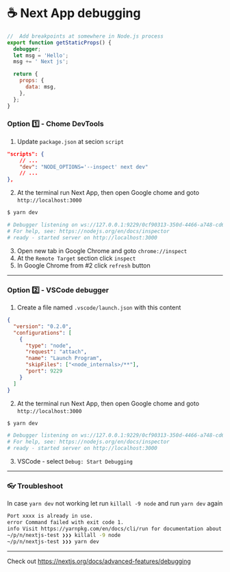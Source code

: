 # :coffee: Next App debugging

```js
//  Add breakpoints at somewhere in Node.js process
export function getStaticProps() {
  debugger;
  let msg = 'Hello';
  msg += ' Next js';

  return {
    props: {
      data: msg,
    },
  };
}
```

### Option :one: - Chome DevTools

1. Update `package.json` at secion `script`

```json
"scripts": {
	// ...
  	"dev": "NODE_OPTIONS='--inspect' next dev"
  	// ...
},
```

2. At the terminal run Next App, then open Google chome and goto `http://localhost:3000`

```bash
$ yarn dev

# Debugger listening on ws://127.0.0.1:9229/0cf90313-350d-4466-a748-cd60f4e47c95
# For help, see: https://nodejs.org/en/docs/inspector
# ready - started server on http://localhost:3000
```

3. Open new tab in Google Chrome and goto `chrome://inspect`
4. At the `Remote Target` section click `inspect`
5. In Google Chrome from #2 click `refresh` button

---

### Option :two: - VSCode debugger

1. Create a file named `.vscode/launch.json` with this content

```json
{
  "version": "0.2.0",
  "configurations": [
    {
      "type": "node",
      "request": "attach",
      "name": "Launch Program",
      "skipFiles": ["<node_internals>/**"],
      "port": 9229
    }
  ]
}
```

2. At the terminal run Next App, then open Google chome and goto `http://localhost:3000`

```bash
$ yarn dev

# Debugger listening on ws://127.0.0.1:9229/0cf90313-350d-4466-a748-cd60f4e47c95
# For help, see: https://nodejs.org/en/docs/inspector
# ready - started server on http://localhost:3000
```

3. VSCode - select `Debug: Start Debugging`

---

### :eyeglasses: Troubleshoot

In case `yarn dev` not working let run `killall -9 node` and run `yarn dev` again

```bash
Port xxxx is already in use.
error Command failed with exit code 1.
info Visit https://yarnpkg.com/en/docs/cli/run for documentation about this command.
~/p/n/nextjs-test ❯❯❯ killall -9 node                                                               ✘ 1 main ✖ ✱ ◼
~/p/n/nextjs-test ❯❯❯ yarn dev
```

---

Check out https://nextjs.org/docs/advanced-features/debugging
